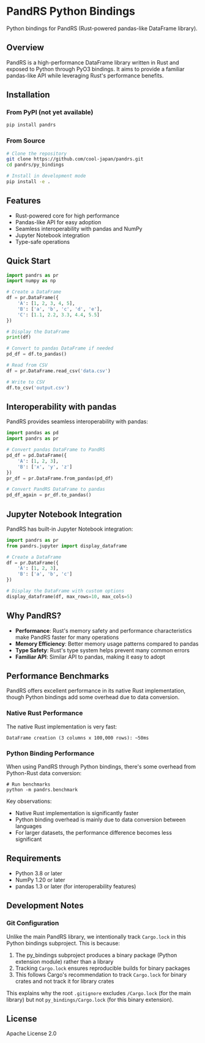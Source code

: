 # PandRS Python Bindings

Python bindings for PandRS (Rust-powered pandas-like DataFrame library).

## Overview

PandRS is a high-performance DataFrame library written in Rust and exposed to Python through PyO3 bindings. It aims to provide a familiar pandas-like API while leveraging Rust's performance benefits.

## Installation

### From PyPI (not yet available)

```bash
pip install pandrs
```

### From Source

```bash
# Clone the repository
git clone https://github.com/cool-japan/pandrs.git
cd pandrs/py_bindings

# Install in development mode
pip install -e .
```

## Features

- Rust-powered core for high performance
- Pandas-like API for easy adoption
- Seamless interoperability with pandas and NumPy
- Jupyter Notebook integration
- Type-safe operations

## Quick Start

```python
import pandrs as pr
import numpy as np

# Create a DataFrame
df = pr.DataFrame({
    'A': [1, 2, 3, 4, 5],
    'B': ['a', 'b', 'c', 'd', 'e'],
    'C': [1.1, 2.2, 3.3, 4.4, 5.5]
})

# Display the DataFrame
print(df)

# Convert to pandas DataFrame if needed
pd_df = df.to_pandas()

# Read from CSV
df = pr.DataFrame.read_csv('data.csv')

# Write to CSV
df.to_csv('output.csv')
```

## Interoperability with pandas

PandRS provides seamless interoperability with pandas:

```python
import pandas as pd
import pandrs as pr

# Convert pandas DataFrame to PandRS
pd_df = pd.DataFrame({
    'A': [1, 2, 3],
    'B': ['x', 'y', 'z']
})
pr_df = pr.DataFrame.from_pandas(pd_df)

# Convert PandRS DataFrame to pandas
pd_df_again = pr_df.to_pandas()
```

## Jupyter Notebook Integration

PandRS has built-in Jupyter Notebook integration:

```python
import pandrs as pr
from pandrs.jupyter import display_dataframe

# Create a DataFrame
df = pr.DataFrame({
    'A': [1, 2, 3],
    'B': ['a', 'b', 'c']
})

# Display the DataFrame with custom options
display_dataframe(df, max_rows=10, max_cols=5)
```

## Why PandRS?

- **Performance**: Rust's memory safety and performance characteristics make PandRS faster for many operations
- **Memory Efficiency**: Better memory usage patterns compared to pandas
- **Type Safety**: Rust's type system helps prevent many common errors
- **Familiar API**: Similar API to pandas, making it easy to adopt

## Performance Benchmarks

PandRS offers excellent performance in its native Rust implementation, though Python bindings add some overhead due to data conversion.

### Native Rust Performance

The native Rust implementation is very fast:

```
DataFrame creation (3 columns x 100,000 rows): ~50ms
```

### Python Binding Performance

When using PandRS through Python bindings, there's some overhead from Python-Rust data conversion:

```
# Run benchmarks
python -m pandrs.benchmark
```

Key observations:
- Native Rust implementation is significantly faster
- Python binding overhead is mainly due to data conversion between languages
- For larger datasets, the performance difference becomes less significant

## Requirements

- Python 3.8 or later
- NumPy 1.20 or later
- pandas 1.3 or later (for interoperability features)

## Development Notes

### Git Configuration

Unlike the main PandRS library, we intentionally track `Cargo.lock` in this Python bindings subproject. This is because:

1. The py_bindings subproject produces a binary package (Python extension module) rather than a library
2. Tracking `Cargo.lock` ensures reproducible builds for binary packages
3. This follows Cargo's recommendation to track `Cargo.lock` for binary crates and not track it for library crates

This explains why the root `.gitignore` excludes `/Cargo.lock` (for the main library) but not `py_bindings/Cargo.lock` (for this binary extension).

## License

Apache License 2.0